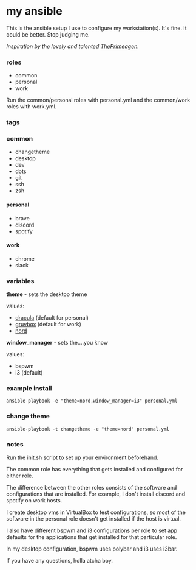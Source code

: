 # my ansible
This is the ansible setup I use to configure my workstation(s). It's fine. It could be better.
Stop judging me.

*Inspiration by the lovely and talented [ThePrimeagen](https://github.com/ThePrimeagen).*

### roles
- common
- personal
- work

Run the common/personal roles with personal.yml and the common/work roles with work.yml.

### tags

### common
- changetheme
- desktop
- dev
- dots
- git
- ssh
- zsh

#### personal
- brave
- discord
- spotify

#### work
- chrome
- slack

### variables
__theme__ - sets the desktop theme

values:
- [dracula](https://draculatheme.com/) (default for personal)
- [gruvbox](https://github.com/morhetz/gruvbox) (default for work)
- [nord](https://www.nordtheme.com/)

__window_manager__ - sets the....you know

values:
- bspwm
- i3 (default)

### example install
`ansible-playbook -e "theme=nord,window_manager=i3" personal.yml`

### change theme
`ansible-playbook -t changetheme -e "theme=nord" personal.yml`

### notes

Run the init.sh script to set up your environment beforehand.

The common role has everything that gets installed and configured for either role.

The difference between the other roles consists of the software and configurations that are
installed. For example, I don't install discord and spotify on work hosts.

I create desktop vms in VirtualBox to test configurations, so most of the software in the personal
role doesn't get installed if the host is virtual.

I also have different bspwm and i3 configurations per role to set app defaults for the applications
that get installed for that particular role.

In my desktop configuration, bspwm uses polybar and i3 uses i3bar.

If you have any questions, holla atcha boy.

